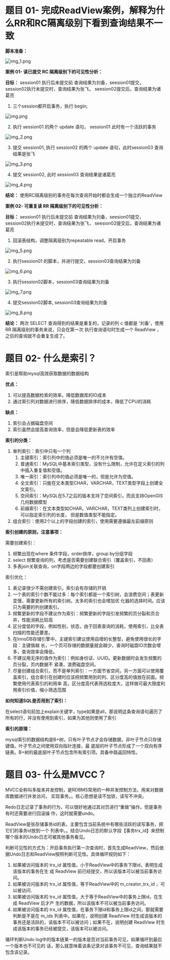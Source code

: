 # 题目 01- 完成ReadView案例，解释为什么RR和RC隔离级别下看到查询结果不一致

**脚本准备：**

![img_1.png](img_1.png)

**案例 01- 读已提交 RC 隔离级别下的可见性分析：**

**目标：** session01 执行后未提交前 查询结果为刘备，seesion01提交，session02执行未提交时，查询结果为张飞， seesion02提交后，查询结果为诸葛亮

1. 三个session都开启事务，执行 begin;

![img.png](img.png)

2. 执行 session01 的两个 update 语句， session01 此时有一个活跃的事务

![img_2.png](img_2.png)

3. 提交 session01, 执行 session02 的两个 update 语句，此时session03 查询结果是张飞

![img_3.png](img_3.png)

4. 提交 session02, 此时 session03 查询结果是诸葛亮

![img_4.png](img_4.png)


**结论：** 使用RC隔离级别的事务在每次查询开始时都会生成一个独立的ReadView



**案例 02- 可重复读 RR 隔离级别下的可见性分析：**

**目标：** session01 执行后未提交前 查询结果为刘备，seesion01提交，session02执行未提交时，查询结果为张飞， seesion02提交后，查询结果为诸葛亮

1. 回滚表结构，调整隔离级别为repeatable read，开启事务

![img_5.png](img_5.png)

2. 执行session01 的脚本，并进行提交，session03查询结果为刘备

![img_6.png](img_6.png)

3. 执行session02脚本，session03查询结果为刘备

![img_7.png](img_7.png)

4. 提交session02脚本, session03查询结果为刘备

![img_8.png](img_8.png)


**结论：** 两次 SELECT 查询得到的结果是重复的，记录的列 c 值都是 '刘备'，使用 RR 隔离级别的事务来说，只会在第一次
执行查询语句时生成一个 ReadView ，之后的查询就不会重复生成了。


# 题目 02- 什么是索引？

索引是帮助mysql高效获取数据的数据结构

**优点：** 

1. 可以提高数据检索的效率，降低数据库的IO成本
2. 通过索引列对数据进行排序，降低数据排序的成本，降低了CPU的消耗

**缺点：**

1. 索引会占据磁盘空间
2. 索引虽然会提高查询效率，但是会降低更新表的效率

**索引的分类：**

1. 单列索引：索引中只有一个列
   1. 主键索引：索引列中的值必须是唯一的不允许有空值。
   2. 普通索引：MySQL中基本索引类型，没有什么限制，允许在定义索引的列中插入重复值和空值。
   3. 唯一索引：索引列中的值必须是唯一的，但是允许为空值。
   4. 全文索引：只能在文本类型CHAR，VARCHAR，TEXT类型字段上创建全文索引。
   5. 空间索引：MySQL在5.7之后的版本支持了空间索引，而且支持OpenGIS几何数据模型
   6. 前缀索引：在文本类型如CHAR，VARCHAR，TEXT类列上创建索引时，可以指定索引列的长度，
      但是数值类型不能指定。
2. 组合索引：使用2个以上的字段创建的索引，使用需要遵循最左前缀原则

**索引创建的原则，注意事项：**



需要创建索引：
1. 频繁出现在where 条件字段，order排序，group by分组字段
2. select 频繁查询的列，考虑是否需要创建联合索引（覆盖索引，不回表）
3. 多表join关联查询，on字段两边的字段都要创建索引

索引优化：
1. 表记录很少不需创建索引，索引会有存储的开销
2. 一个表的索引个数不能过多：每个索引都是一个索引树，会浪费空间；表更新变慢，需要更新所有的索引树。太多的索引也会增加优
   化器的选择时间。应该只为需要的列创建索引。
3. 频繁更新的字段不建议作为索引：频繁更新的字段引发频繁的页分裂和页合并，性能消耗比较高
4. 区分度低的字段，例如性别，状态，由于回表查询的消耗，使用索引，比全表扫描的性能还要差。
5. 在InnoDB存储引擎中，主键索引建议使用自增的长整型，避免使用很长的字段：主键值越
    长，一个页可存储的数据量就会越少，查询时磁盘IO次数会增多，查询效率会降低。
6. 不建议用无序的值作为索引：例如身份证、UUID。更新数据时会发生频繁的页分裂，页内数据不
    紧凑，浪费磁盘空间。
7. 尽量创建组合索引，而不是单列索引：一方面节省空间，另一方面可以使用覆盖索引，组合索引在创建时应该把频繁用到的列、区分度高的值放在前面。频繁使用代表索引的利用率
   高，区分度高代表筛选粒度大，这样做可最大限度利用索引价值，缩小筛选范围


**如何知道SQL是否用到了索引：**

在select语句前加上explain关键字，type如果是all，那说明这条查询语句遍历了所有的行，并没有使用到索引，如果为其他则使用了索引

**索引的原理：**

mysql索引的数据结构是B+树，只有叶子节点才会存储数据，非叶子节点只存储键值。叶子节点之间使用双向指针连接，最
底层的叶子节点形成了一个双向有序链表。B+树的最底层叶子节点包含所有索引项。具备中路返回特性。

# 题目 03- 什么是MVCC？

MVCC全称叫多版本并发控制，是RDBMS常用的一种并发控制方法，用来对数据库数据进行并发访问，
实现事务。。核心思想是读不加锁，读写不冲突。

Redo日志记录了事务的行为，可以很好地通过其对页进行“重做”操作。但是事务有时还需要进行回滚操
作，这时就需要undo。

ReadView是张存储事务id的表，主要包含当前系统中有哪些活跃的读写事务，把它们的事务id放到一个
列表中。。结合Undo日志的默认字段【事务trx_id】来控制哪个版本的Undo日志可被其他事务看见。

判断可见性的方式为：开启事务执行第一次查询时，首先生成ReadView，然后依据Undo日志和ReadView按照判断可见性。具体循环规则如下：
1. 如果被访问版本的 trx_id 属性值，小于ReadView中的事务下限id，表明生成该版本的事务在生
   成 ReadView 前已经提交，所以该版本可以被当前事务访问。
2. 如果被访问版本的 trx_id 属性值，等于ReadView中的 m_creator_trx_id ，可以被访问.
3. 如果被访问版本的 trx_id 属性值，大于等于ReadView中的事务上限id，在生成 ReadView 后才产
   生的数据，所以该版本不可以被当前事务访问。
4. 如果被访问版本的 trx_id 属性值，在事务下限id和事务上限id之间，那就需要判断是不是在
   m_ids 列表中。如果在，说明创建 ReadView 时生成该版本的事务还是活跃的，该版本不可以被访问；如果不在，说明创建 ReadView 时生成该版本的事务已经被提交，该版本可以被访问。

循环判断Undo log中的版本链某一的版本是否对当前事务可见，如果循环到最后一个版本也不可见的
话，那么就意味着该条记录对该事务不可见，查询结果就不包含该记录。